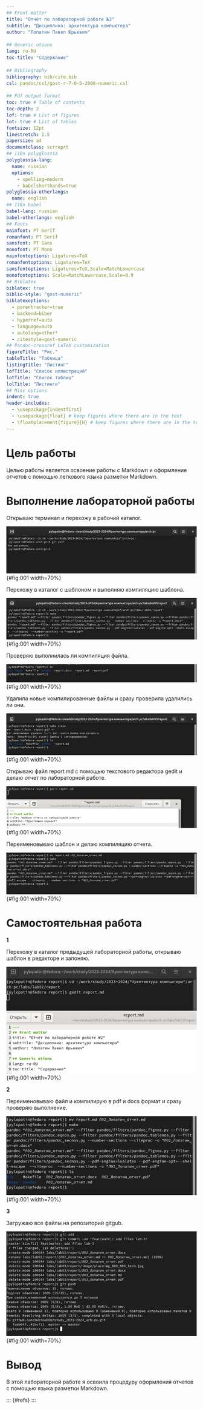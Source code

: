 ```yaml
---
## Front matter
title: "Отчёт по лабораторной работе №3"
subtitle: "Дисциплина: архитектура компьютера"
author: "Лопатин Павел Юрьевич"

## Generic otions
lang: ru-RU
toc-title: "Содержание"

## Bibliography
bibliography: bib/cite.bib
csl: pandoc/csl/gost-r-7-0-5-2008-numeric.csl

## Pdf output format
toc: true # Table of contents
toc-depth: 2
lof: true # List of figures
lot: true # List of tables
fontsize: 12pt
linestretch: 1.5
papersize: a4
documentclass: scrreprt
## I18n polyglossia
polyglossia-lang:
  name: russian
  options:
	- spelling=modern
	- babelshorthands=true
polyglossia-otherlangs:
  name: english
## I18n babel
babel-lang: russian
babel-otherlangs: english
## Fonts
mainfont: PT Serif
romanfont: PT Serif
sansfont: PT Sans
monofont: PT Mono
mainfontoptions: Ligatures=TeX
romanfontoptions: Ligatures=TeX
sansfontoptions: Ligatures=TeX,Scale=MatchLowercase
monofontoptions: Scale=MatchLowercase,Scale=0.9
## Biblatex
biblatex: true
biblio-style: "gost-numeric"
biblatexoptions:
  - parentracker=true
  - backend=biber
  - hyperref=auto
  - language=auto
  - autolang=other*
  - citestyle=gost-numeric
## Pandoc-crossref LaTeX customization
figureTitle: "Рис."
tableTitle: "Таблица"
listingTitle: "Листинг"
lofTitle: "Список иллюстраций"
lotTitle: "Список таблиц"
lolTitle: "Листинги"
## Misc options
indent: true
header-includes:
  - \usepackage{indentfirst}
  - \usepackage{float} # keep figures where there are in the text
  - \floatplacement{figure}{H} # keep figures where there are in the text
---
```


# Цель работы

Целью работы является освоение работы с Markdown и оформление отчетов с помощью легкового языка разметки Markdown.

# Выполнение лабораторной работы

Открываю терминал и перехожу в рабочий каталог.

![Обновление всех файлов репозитория ](image/1.png){#fig:001 width=70%}

Перехожу в каталог с шаблоном и выполняю компиляцию шаблона.

 ![компиляция шаблона ](image/2.png){#fig:001 width=70%}

Проверяю выполнилась ли компиляция файла.

![Проверка компиляции](image/3.png){#fig:001 width=70%}

Удалила новые компилированные файлы и сразу проверила удалились ли они.

![Удаление  файлов](image/4.png){#fig:001 width=70%}

Открываю файл report.md с помощью текстового редактора gedit и делаю отчет по лабораторной работе.

![Открытие редактора и заполнение отчета](image/5.png){#fig:001 width=70%}

Переименовываю шаблон и делаю компиляцию отчета.

![компиляция отчета](image/6.png){#fig:001 width=70%}


# Самостоятельная работа

**1**

Перехожу в каталог предыдущей лабораторной работы, открываю шаблон в редакторе и запоняю.

![Отерытие католога c 2 лабой и редакция ](image/8.png){#fig:001 width=70%}

**2**

Переименовываю файл и компилирую в pdf и docs формат и сразу проверяю выполнение.

![переименовывание и компиляция](image/9.png){#fig:001 width=70%}

**3**

Загружаю все файлы на репозиторий gitgub.

![загрузка на гит](image/10.png){#fig:001 width=70%}

# Вывод

В этой лабораторной работе я освоила процедуру оформления  отчетов с помощью  языка разметки Markdown. 

::: {#refs}
:::
